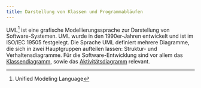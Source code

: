 ```yaml
---
title: Darstellung von Klassen und Programmabläufen
---
```


UML[^1] ist eine grafische Modellierungssprache zur Darstellung von Software-Systemen. UML wurde in den 1990er-Jahren entwickelt und ist im ISO/IEC 19505 festgelegt. Die Sprache UML definiert mehrere Diagramme, die sich in zwei Hauptgruppen aufteilen lassen: Struktur- und Verhaltensdiagramme. Für die Software-Entwicklung sind vor allem das [Klassendiagramm](class-diagrams.md), sowie das [Aktivitätsdiagramm](activity-diagrams.md) relevant.

[^1]: Unified Modeling Language
